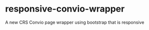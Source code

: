 responsive-convio-wrapper
=========================

A new CRS Convio page wrapper using bootstrap that is responsive